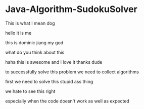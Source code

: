 # Java-Algorithm-SudokuSolver

This is what I mean dog

hello it is me

this is dominic jiang my god

what do you think about this

haha this is awesome and I love it thanks dude

to successfully solve this problem we need to collect algorithms

first we need to solve this stupid ass thing

we hate to see this right

especially when the code doesn't work as well as expected
